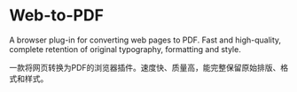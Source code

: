 # Web-to-PDF
A browser plug-in for converting web pages to PDF. Fast and high-quality, complete retention of original typography, formatting and style.

一款将网页转换为PDF的浏览器插件。速度快、质量高，能完整保留原始排版、格式和样式。
